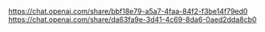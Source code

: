 https://chat.openai.com/share/bbf18e79-a5a7-4faa-84f2-f3be14f79ed0
https://chat.openai.com/share/da63fa9e-3d41-4c69-8da6-0aed2dda8cb0
